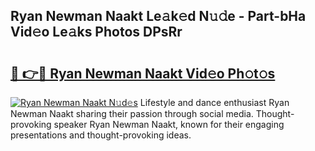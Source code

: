 ## Ryan Newman Naakt Le𝚊k𝚎d N𝚞𝚍e - Part-bHa Vid𝚎o Le𝚊ks Photos DPsRr

# <h2><a href="http://fb6w6l.evod.top/?m=Ryan+Newman+Naakt">🔗 👉🔴 Ryan Newman Naakt Vid𝚎o Ph𝚘t𝚘s</a></h2>

[![Ryan Newman Naakt N𝚞d𝚎s](https://i.imgur.com/8V9OHl7.gif)](http://fb6w6l.evod.top/?m=Ryan+Newman+Naakt)
Lifestyle and dance enthusiast Ryan Newman Naakt sharing their passion through social media. Thought-provoking speaker Ryan Newman Naakt, known for their engaging presentations and thought-provoking ideas. 

